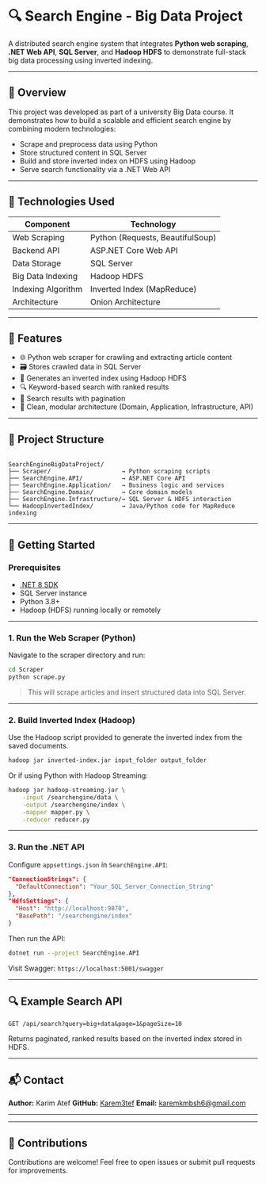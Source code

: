 
# 🔍 Search Engine - Big Data Project

A distributed search engine system that integrates **Python web scraping**, **.NET Web API**, **SQL Server**, and **Hadoop HDFS** to demonstrate full-stack big data processing using inverted indexing.

---

## 📖 Overview

This project was developed as part of a university Big Data course. It demonstrates how to build a scalable and efficient search engine by combining modern technologies:

- Scrape and preprocess data using Python
- Store structured content in SQL Server
- Build and store inverted index on HDFS using Hadoop
- Serve search functionality via a .NET Web API

---

## 🧰 Technologies Used

| Component            | Technology                |
|----------------------|----------------------------|
| Web Scraping         | Python (Requests, BeautifulSoup) |
| Backend API          | ASP.NET Core Web API       |
| Data Storage         | SQL Server                 |
| Big Data Indexing    | Hadoop HDFS                |
| Indexing Algorithm   | Inverted Index (MapReduce) |
| Architecture         | Onion Architecture         |

---

## 🚀 Features

- 🌐 Python web scraper for crawling and extracting article content
- 🗃️ Stores crawled data in SQL Server
- 🧠 Generates an inverted index using Hadoop HDFS
- 🔍 Keyword-based search with ranked results
- 📄 Search results with pagination
- 🔁 Clean, modular architecture (Domain, Application, Infrastructure, API)

---

## 📁 Project Structure

```

SearchEngineBigDataProject/
├── Scraper/                    → Python scraping scripts
├── SearchEngine.API/           → ASP.NET Core API
├── SearchEngine.Application/   → Business logic and services
├── SearchEngine.Domain/        → Core domain models
├── SearchEngine.Infrastructure/→ SQL Server & HDFS interaction
└── HadoopInvertedIndex/        → Java/Python code for MapReduce indexing

````

---

## 🔧 Getting Started

### Prerequisites

- [.NET 8 SDK](https://dotnet.microsoft.com/)
- SQL Server instance
- Python 3.8+
- Hadoop (HDFS) running locally or remotely

---

### 1. Run the Web Scraper (Python)

Navigate to the scraper directory and run:

```bash
cd Scraper
python scrape.py
````

> This will scrape articles and insert structured data into SQL Server.

---

### 2. Build Inverted Index (Hadoop)

Use the Hadoop script provided to generate the inverted index from the saved documents.

```bash
hadoop jar inverted-index.jar input_folder output_folder
```

Or if using Python with Hadoop Streaming:

```bash
hadoop jar hadoop-streaming.jar \
    -input /searchengine/data \
    -output /searchengine/index \
    -mapper mapper.py \
    -reducer reducer.py
```

---

### 3. Run the .NET API

Configure `appsettings.json` in `SearchEngine.API`:

```json
"ConnectionStrings": {
  "DefaultConnection": "Your_SQL_Server_Connection_String"
},
"HdfsSettings": {
  "Host": "http://localhost:9870",
  "BasePath": "/searchengine/index"
}
```

Then run the API:

```bash
dotnet run --project SearchEngine.API
```

Visit Swagger: `https://localhost:5001/swagger`

---

## 🔍 Example Search API

```http
GET /api/search?query=big+data&page=1&pageSize=10
```

Returns paginated, ranked results based on the inverted index stored in HDFS.

---

## 📬 Contact

**Author:** Karim Atef
**GitHub:** [Karem3tef](https://github.com/Karem3tef)
**Email:** [karemkmbsh6@gmail.com](karemkmbsh6@gmail.com)

---

---

## 🙌 Contributions

Contributions are welcome!
Feel free to open issues or submit pull requests for improvements.

